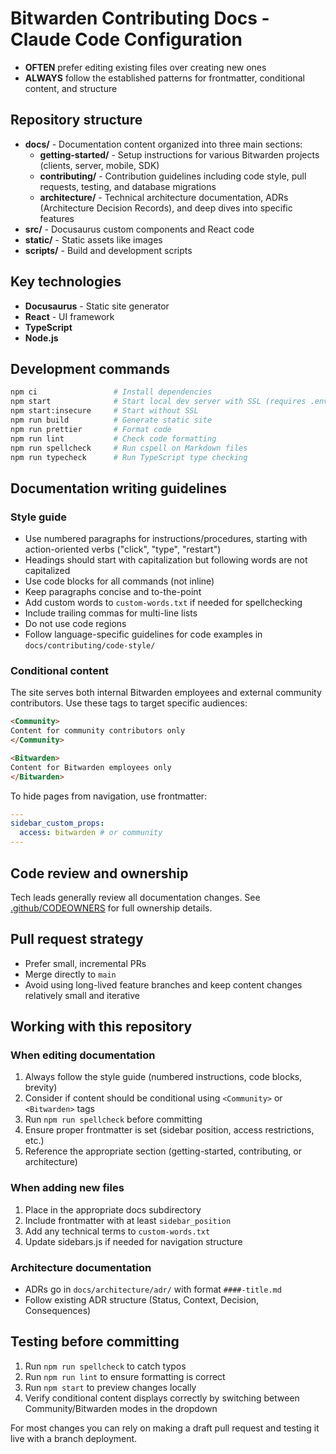 # Bitwarden Contributing Docs - Claude Code Configuration

- **OFTEN** prefer editing existing files over creating new ones
- **ALWAYS** follow the established patterns for frontmatter, conditional content, and structure

## Repository structure

- **docs/** - Documentation content organized into three main sections:
  - **getting-started/** - Setup instructions for various Bitwarden projects (clients, server,
    mobile, SDK)
  - **contributing/** - Contribution guidelines including code style, pull requests, testing, and
    database migrations
  - **architecture/** - Technical architecture documentation, ADRs (Architecture Decision Records),
    and deep dives into specific features
- **src/** - Docusaurus custom components and React code
- **static/** - Static assets like images
- **scripts/** - Build and development scripts

## Key technologies

- **Docusaurus** - Static site generator
- **React** - UI framework
- **TypeScript**
- **Node.js**

## Development commands

```bash
npm ci                 # Install dependencies
npm start              # Start local dev server with SSL (requires .env setup)
npm start:insecure     # Start without SSL
npm run build          # Generate static site
npm run prettier       # Format code
npm run lint           # Check code formatting
npm run spellcheck     # Run cspell on Markdown files
npm run typecheck      # Run TypeScript type checking
```

## Documentation writing guidelines

### Style guide

- Use numbered paragraphs for instructions/procedures, starting with action-oriented verbs ("click",
  "type", "restart")
- Headings should start with capitalization but following words are not capitalized
- Use code blocks for all commands (not inline)
- Keep paragraphs concise and to-the-point
- Add custom words to `custom-words.txt` if needed for spellchecking
- Include trailing commas for multi-line lists
- Do not use code regions
- Follow language-specific guidelines for code examples in `docs/contributing/code-style/`

### Conditional content

The site serves both internal Bitwarden employees and external community contributors. Use these
tags to target specific audiences:

```md
<Community>
Content for community contributors only
</Community>

<Bitwarden>
Content for Bitwarden employees only
</Bitwarden>
```

To hide pages from navigation, use frontmatter:

```yml
---
sidebar_custom_props:
  access: bitwarden # or community
---
```

## Code review and ownership

Tech leads generally review all documentation changes. See [.github/CODEOWNERS](.github/CODEOWNERS)
for full ownership details.

## Pull request strategy

- Prefer small, incremental PRs
- Merge directly to `main`
- Avoid using long-lived feature branches and keep content changes relatively small and iterative

## Working with this repository

### When editing documentation

1. Always follow the style guide (numbered instructions, code blocks, brevity)
2. Consider if content should be conditional using `<Community>` or `<Bitwarden>` tags
3. Run `npm run spellcheck` before committing
4. Ensure proper frontmatter is set (sidebar position, access restrictions, etc.)
5. Reference the appropriate section (getting-started, contributing, or architecture)

### When adding new files

1. Place in the appropriate docs subdirectory
2. Include frontmatter with at least `sidebar_position`
3. Add any technical terms to `custom-words.txt`
4. Update sidebars.js if needed for navigation structure

### Architecture documentation

- ADRs go in `docs/architecture/adr/` with format `####-title.md`
- Follow existing ADR structure (Status, Context, Decision, Consequences)

## Testing before committing

1. Run `npm run spellcheck` to catch typos
2. Run `npm run lint` to ensure formatting is correct
3. Run `npm start` to preview changes locally
4. Verify conditional content displays correctly by switching between Community/Bitwarden modes in
   the dropdown

For most changes you can rely on making a draft pull request and testing it live with a branch
deployment.
